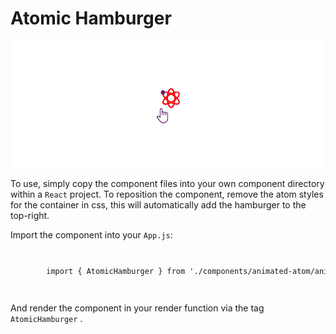 # Atomic Hamburger

<div align="center">

![Atomic Hamburger Gif](./images/atom.gif)

</div>

To use, simply copy the component files into your own component directory within a <code>React</code> project. To reposition the component, remove the atom styles for the container in css, this will automatically add the hamburger to the top-right. 

Import the component into your <code>App.js</code>:

<code>
<pre>
        import { AtomicHamburger } from './components/animated-atom/animated-atom.component';
</pre>
</code>

And render the component in your render function via the tag <code>AtomicHamburger</code> .